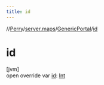 ```yaml
---
title: id
---
```

//[Perry](../../../index.html)/[server.maps](../index.html)/[GenericPortal](index.html)/[id](id.html)



# id



[jvm]\
open override var [id](id.html): [Int](https://kotlinlang.org/api/latest/jvm/stdlib/kotlin/-int/index.html)




